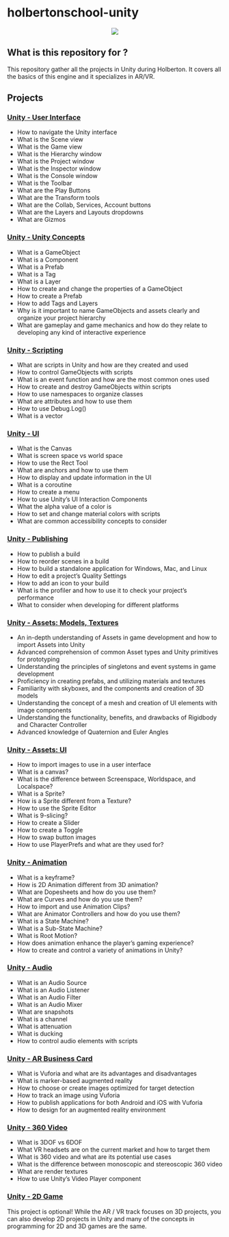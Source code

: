 # holbertonschool-unity

<p align="center">
  <img src="https://www.perforce.com/sites/default/files/styles/social_preview_image/public/image/2021-01/image-blog-vcs-unity-virtual-production.jpg?itok=Gu2PIOS7">
</p>

## What is this repository for ?

This repository gather all the projects in Unity during Holberton.
It covers all the basics of this engine and it specializes in AR/VR.

## Projects

### [Unity - User Interface](./unity-user_interface/)
- How to navigate the Unity interface
- What is the Scene view
- What is the Game view
- What is the Hierarchy window
- What is the Project window
- What is the Inspector window
- What is the Console window
- What is the Toolbar
- What are the Play Buttons
- What are the Transform tools
- What are the Collab, Services, Account buttons
- What are the Layers and Layouts dropdowns
- What are Gizmos

### [Unity - Unity Concepts](./unity_concepts/)
- What is a GameObject
- What is a Component
- What is a Prefab
- What is a Tag
- What is a Layer
- How to create and change the properties of a GameObject
- How to create a Prefab
- How to add Tags and Layers
- Why is it important to name GameObjects and assets clearly and organize your project hierarchy
- What are gameplay and game mechanics and how do they relate to developing any kind of interactive experience

### [Unity - Scripting](https://github.com/Pierre-Dureau/holbertonschool-0x02-unity-scripting)
- What are scripts in Unity and how are they created and used
- How to control GameObjects with scripts
- What is an event function and how are the most common ones used
- How to create and destroy GameObjects within scripts
- How to use namespaces to organize classes
- What are attributes and how to use them
- How to use Debug.Log()
- What is a vector

### [Unity - UI](https://github.com/Pierre-Dureau/holbertonschool-0x03-unity-ui)
- What is the Canvas
- What is screen space vs world space
- How to use the Rect Tool
- What are anchors and how to use them
- How to display and update information in the UI
- What is a coroutine
- How to create a menu
- How to use Unity’s UI Interaction Components
- What the alpha value of a color is
- How to set and change material colors with scripts
- What are common accessibility concepts to consider

### [Unity - Publishing](./unity_publishing/)
- How to publish a build
- How to reorder scenes in a build
- How to build a standalone application for Windows, Mac, and Linux
- How to edit a project’s Quality Settings
- How to add an icon to your build
- What is the profiler and how to use it to check your project’s performance
- What to consider when developing for different platforms

### [Unity - Assets: Models, Textures](./unity-assets_models_textures/)
- An in-depth understanding of Assets in game development and how to import Assets into Unity
- Advanced comprehension of common Asset types and Unity primitives for prototyping
- Understanding the principles of singletons and event systems in game development
- Proficiency in creating prefabs, and utilizing materials and textures
- Familiarity with skyboxes, and the components and creation of 3D models
- Understanding the concept of a mesh and creation of UI elements with image components
- Understanding the functionality, benefits, and drawbacks of Rigidbody and Character Controller
- Advanced knowledge of Quaternion and Euler Angles

### [Unity - Assets: UI](./unity-assets_ui/)
- How to import images to use in a user interface
- What is a canvas?
- What is the difference between Screenspace, Worldspace, and Localspace?
- What is a Sprite?
- How is a Sprite different from a Texture?
- How to use the Sprite Editor
- What is 9-slicing?
- How to create a Slider
- How to create a Toggle
- How to swap button images
- How to use PlayerPrefs and what are they used for?

### [Unity - Animation](./unity-animation/)
- What is a keyframe?
- How is 2D Animation different from 3D animation?
- What are Dopesheets and how do you use them?
- What are Curves and how do you use them?
- How to import and use Animation Clips?
- What are Animator Controllers and how do you use them?
- What is a State Machine?
- What is a Sub-State Machine?
- What is Root Motion?
- How does animation enhance the player’s gaming experience?
- How to create and control a variety of animations in Unity?

### [Unity - Audio](./unity-audio/)
- What is an Audio Source
- What is an Audio Listener
- What is an Audio Filter
- What is an Audio Mixer
- What are snapshots
- What is a channel
- What is attenuation
- What is ducking
- How to control audio elements with scripts

### [Unity - AR Business Card](./unity_ar_business_card/)
- What is Vuforia and what are its advantages and disadvantages
- What is marker-based augmented reality
- How to choose or create images optimized for target detection
- How to track an image using Vuforia
- How to publish applications for both Android and iOS with Vuforia
- How to design for an augmented reality environment

### [Unity - 360 Video](https://github.com/Pierre-Dureau/holbertonschool-0x0A-unity-360_video_tour)
- What is 3DOF vs 6DOF
- What VR headsets are on the current market and how to target them
- What is 360 video and what are its potential use cases
- What is the difference between monoscopic and stereoscopic 360 video
- What are render textures
- How to use Unity’s Video Player component

### [Unity - 2D Game](./MarioBros/)
This project is optional! While the AR / VR track focuses on 3D projects,
you can also develop 2D projects in Unity and many of the concepts in programming for 2D and 3D games are the same.
